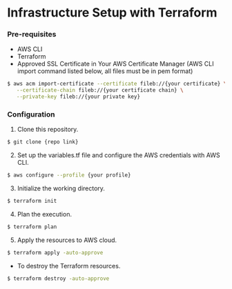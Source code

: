 # Infrastructure Setup with Terraform

### Pre-requisites
 * AWS CLI
 * Terraform
 * Approved SSL Certificate in Your AWS Certificate Manager (AWS CLI import command listed below, all files must be in pem format)
 ```sh
$ aws acm import-certificate --certificate fileb://{your certificate} \
    --certificate-chain fileb://{your certificate chain} \
    --private-key fileb://{your private key}
 ```

### Configuration

1. Clone this repository.
```sh
$ git clone {repo link}
```
2. Set up the variables.tf file and configure the AWS credentials with AWS CLI. 
```sh
$ aws configure --profile {your profile}
```
3. Initialize the working directory.
```sh
$ terraform init
```
4. Plan the execution.
```sh
$ terraform plan
```
5. Apply the resources to AWS cloud.
```sh
$ terraform apply -auto-approve
```
* To destroy the Terraform resources.
```sh
$ terraform destroy -auto-approve
```
